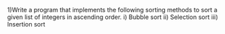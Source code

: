 1)Write a program that implements the following sorting methods to sort a given list of integers in ascending order.
 i) Bubble sort     ii) Selection sort     iii) Insertion sort


